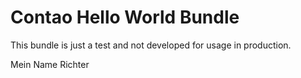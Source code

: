# Contao Hello World Bundle

This bundle is just a test and not developed for usage in production.

Mein Name Richter